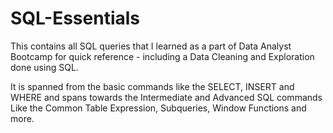 # SQL-Essentials
This contains all SQL queries that I learned as a part of Data Analyst Bootcamp for quick reference - including a Data Cleaning and Exploration done using SQL.

It is spanned from the basic commands like the SELECT, INSERT and WHERE and spans towards the Intermediate and Advanced SQL commands Like the Common Table Expression, Subqueries, Window Functions and more.

